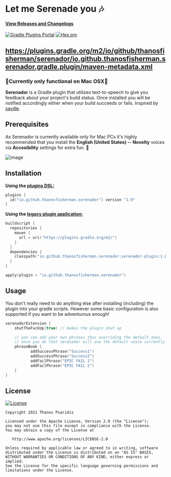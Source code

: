 # Let me Serenade you 🎶

#### [View Releases and Changelogs](https://github.com/ThanosFisherman/serenador/releases)

[![Gradle Plugins Portal](https://img.shields.io/maven-metadata/v?color=Green&label=Gradle%20Plugins%20Portal&metadataUrl=https%3A%2F%2Fplugins.gradle.org%2Fm2%2Fio%2Fgithub%2Fthanosfisherman%2Fserenador%2Fio.github.thanosfisherman.serenador.gradle.plugin%2Fmaven-metadata.xml&style=for-the-badge)](https://plugins.gradle.org/plugin/io.github.thanosfisherman.serenador)
[![Hex.pm](https://img.shields.io/hexpm/l/plug?style=for-the-badge&color=Green)](https://opensource.org/licenses/Apache-2.0)

https://plugins.gradle.org/m2/io/github/thanosfisherman/serenador/io.github.thanosfisherman.serenador.gradle.plugin/maven-metadata.xml
--------------

### :rotating_light:Currently only functional on Mac OSX:rotating_light:

**Serenador** is a Gradle plugin that utilizes text-to-speech to give you feedback about your project's build status. Once installed you will be notified accordingly either when your build succeeds or fails. Inspired by [saydle](https://github.com/handstandsam/saydle).

Prerequisites
---------------

As Serenador is currently available only for Mac PCs it's highly recommended that you install the **English (United States) -- Novelty** voices via **Accesibility** settings for extra fun. 🥳

![image](https://user-images.githubusercontent.com/4888330/145729718-3f2b4652-b8ce-4352-ba3c-f010e0401a3c.png)

Installation
---------------

**Using the [plugins DSL:](https://docs.gradle.org/current/userguide/plugins.html#sec:plugins_block)**

```kotlin
plugins {
  id("io.github.thanosfisherman.serenador") version "1.0"
}
```

**Using the [legacy plugin application:](https://docs.gradle.org/current/userguide/plugins.html#sec:old_plugin_application)**

```kotlin
buildscript {
  repositories {
    maven {
      url = uri("https://plugins.gradle.org/m2/")
    }
  }
  dependencies {
    classpath("io.github.thanosfisherman.serenador:serenador-plugin:1.0")
  }
}

apply(plugin = "io.github.thanosfisherman.serenador")
```

Usage
---------

You don't really need to do anything else after installing (including) the plugin into your gradle scripts. However some basic configuration is also supported if you want to be adventurous enough!

```kotlin
serenadorExtension {
    shutTheFuckUp(true) // makes the plugin shut up

    // you can add your own phrases thus overriding the default ones.
    // once you do that serenador will use the default voice currently selected in your machine.
    phraseBook {
           addSuccessPhrase("Success1")
           addSuccessPhrase("Success2")
           addFailPhrase("EPIC FAIL 1")
           addFailPhrase("EPIC FAIL 2")
    }
}
```

License
-------
[![License](https://img.shields.io/badge/license-Apache%202-4EB1BA.svg?style=flat-square)](https://www.apache.org/licenses/LICENSE-2.0.html)

    Copyright 2021 Thanos Psaridis

    Licensed under the Apache License, Version 2.0 (the "License");
    you may not use this file except in compliance with the License.
    You may obtain a copy of the License at

       http://www.apache.org/licenses/LICENSE-2.0

    Unless required by applicable law or agreed to in writing, software
    distributed under the License is distributed on an "AS IS" BASIS,
    WITHOUT WARRANTIES OR CONDITIONS OF ANY KIND, either express or implied.
    See the License for the specific language governing permissions and
    limitations under the License.
